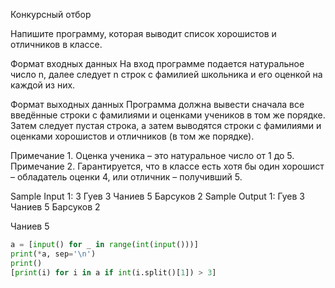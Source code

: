 Конкурсный отбор

Напишите программу, которая выводит список хорошистов и отличников в классе.

Формат входных данных
На вход программе подается натуральное число n, далее следует n строк с фамилией школьника и его оценкой на каждой из них.

Формат выходных данных
Программа должна вывести сначала все введённые строки с фамилиями и оценками учеников в том же порядке. Затем следует пустая строка, а затем выводятся строки с фамилиями и оценками хорошистов и отличников (в том же порядке).

Примечание 1. Оценка ученика – это натуральное число от 1 до 5.
Примечание 2. Гарантируется, что в классе есть хотя бы один хорошист – обладатель оценки 4, или отличник – получивший 5.

Sample Input 1:
3
Гуев 3
Чаниев 5
Барсуков 2
Sample Output 1:
Гуев 3
Чаниев 5
Барсуков 2

Чаниев 5
```python
a = [input() for _ in range(int(input()))]
print(*a, sep='\n')
print()
[print(i) for i in a if int(i.split()[1]) > 3]
```
